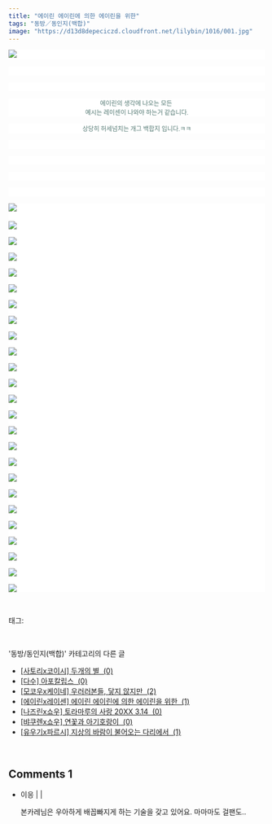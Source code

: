 ```yaml
---
title: "에이린 에이린에 의한 에이린을 위한"
tags: "동방／동인지(백합)"
image: "https://d13d8depeciczd.cloudfront.net/lilybin/1016/001.jpg"
---
```

<div class="article">
<div class="area_view">
<p style="text-align: justify; background: white"><img src="{{ site.imgserver12 }}/lilybin/1016/001.jpg"/><span style="color:#557a74; font-family:돋움; font-size:9pt"> 
</span></p><p style="text-align: justify; background: white"> 
 </p><p style="text-align: justify; background: white"> 
 </p><p style="text-align: center; background: white"><span style="color:#557a74; font-family:돋움; font-size:9pt">에이린의 생각에 나오는 모든 <br/>예시는 레이센이 나와야 하는거 같습니다.
</span></p><p style="text-align: center; background: white"><span style="color:#557a74; font-family:돋움; font-size:9pt">상당히 허세넘치는 개그 백합지 입니다.ㅋㅋ
</span></p><p style="text-align: justify; background: white"> 
 </p><p style="text-align: justify; background: white"> 
 </p><p style="text-align: justify; background: white"> 
 </p><p style="text-align: justify; background: white"> 
 </p><p style="text-align: justify; background: white"><img src="{{ site.imgserver12 }}/lilybin/1016/002.jpg"/><span style="color:#557a74; font-family:돋움; font-size:9pt"><br/><br/><img src="{{ site.imgserver12 }}/lilybin/1016/003.jpg"/><br/><br/><img src="{{ site.imgserver12 }}/lilybin/1016/004.jpg"/><br/><br/><img src="{{ site.imgserver12 }}/lilybin/1016/005.jpg"/><br/><br/><img src="{{ site.imgserver12 }}/lilybin/1016/006.jpg"/><br/><br/><img src="{{ site.imgserver12 }}/lilybin/1016/007.jpg"/><br/><br/><img src="{{ site.imgserver12 }}/lilybin/1016/008.jpg"/><br/><br/><img src="{{ site.imgserver12 }}/lilybin/1016/009.jpg"/><br/><br/><img src="{{ site.imgserver12 }}/lilybin/1016/010.jpg"/><br/><br/><img src="{{ site.imgserver12 }}/lilybin/1016/011.jpg"/><br/><br/><img src="{{ site.imgserver12 }}/lilybin/1016/012.jpg"/><br/><br/><img src="{{ site.imgserver12 }}/lilybin/1016/013.jpg"/><br/><br/><img src="{{ site.imgserver12 }}/lilybin/1016/014.jpg"/><br/><br/><img src="{{ site.imgserver12 }}/lilybin/1016/015.jpg"/><br/><br/><img src="{{ site.imgserver12 }}/lilybin/1016/016.jpg"/><br/><br/><img src="{{ site.imgserver12 }}/lilybin/1016/017.jpg"/><br/><br/><img src="{{ site.imgserver12 }}/lilybin/1016/018.jpg"/><br/><br/><img src="{{ site.imgserver12 }}/lilybin/1016/019.jpg"/><br/><br/><img src="{{ site.imgserver12 }}/lilybin/1016/020.jpg"/><br/><br/><img src="{{ site.imgserver12 }}/lilybin/1016/021.jpg"/><br/><br/><img src="{{ site.imgserver12 }}/lilybin/1016/022.jpg"/><br/><br/><img src="{{ site.imgserver12 }}/lilybin/1016/023.jpg"/><br/><br/><img src="{{ site.imgserver12 }}/lilybin/1016/024.jpg"/><br/><br/><img src="{{ site.imgserver12 }}/lilybin/1016/025.jpg"/><br/><br/><img src="{{ site.imgserver12 }}/lilybin/1016/026.jpg"/></span></p>
</div></div><br/>
<div class="tagTrail">
<p>태그: </p>
<ul>
</ul>
</div><br/>
<div class="another">
<p>'동방/동인지(백합)' 카테고리의 다른 글</p>
<ul>
<li><a href="/lilybin_1019">
[사토리x코이시] 두개의 별  (0)
</a></li>
<li><a href="/lilybin_1018">
[다수] 아포칼립스  (0)
</a></li>
<li><a href="/lilybin_1017">
[모코우x케이네] 우러러본들, 닿지 않지만  (2)
</a></li>
<li><a href="/lilybin_1016">
[에이린x레이센] 에이린 에이린에 의한 에이린을 위한  (1)
</a></li>
<li><a href="/lilybin_1015">
[나즈린x쇼우] 토라마루의 사랑 20XX 3.14  (0)
</a></li>
<li><a href="/lilybin_1014">
[뱌쿠렌x쇼우] 연꽃과 아기호랑이  (0)
</a></li>
<li><a href="/lilybin_1013">
[유우기x파르시] 지상의 바람이 불어오는 다리에서  (1)
</a></li>
</ul>
</div><br/>
<div class="comment">
<h2 class="bold">Comments <span id="commentCount1016">1</span></h2>
<div style="clear:both;">
<div id="entry1016Comment" style="display:block">
<ul class="list_reply">
<li class="rp_general" id="comment13416578">
<div class="post-comment">
<div>
<span>
<i class="fa fa-user"></i>이응 |
                                |
                               
</span>
<p>본카레님은 우아하게 배꼽빠지게 하는 기술을 갖고 있어요. 마마마도 걸팬도..</p>

</div>
</div>
</li>
</ul>
</div>
</div>
</div><br/>
<br/>
<p id="refer"></p>
<br/>

